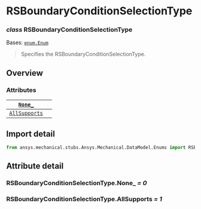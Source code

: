 <a id="rsboundaryconditionselectiontype"></a>

# RSBoundaryConditionSelectionType

<a id="RSBoundaryConditionSelectionType"></a>

### *class* RSBoundaryConditionSelectionType

Bases: [`enum.Enum`](https://docs.python.org/3/library/enum.html#enum.Enum)

> Specifies the RSBoundaryConditionSelectionType.

> <!-- !! processed by numpydoc !! -->

<a id="overview"></a>

## Overview

### Attributes

| [`None_`](#RSBoundaryConditionSelectionType.None_)             |    |
|----------------------------------------------------------------|----|
| [`AllSupports`](#RSBoundaryConditionSelectionType.AllSupports) |    |

<a id="import-detail"></a>

## Import detail

```python
from ansys.mechanical.stubs.Ansys.Mechanical.DataModel.Enums import RSBoundaryConditionSelectionType
```

<a id="attribute-detail"></a>

## Attribute detail

<a id="RSBoundaryConditionSelectionType.None_"></a>

### RSBoundaryConditionSelectionType.None_ *= 0*

<a id="RSBoundaryConditionSelectionType.AllSupports"></a>

### RSBoundaryConditionSelectionType.AllSupports *= 1*
